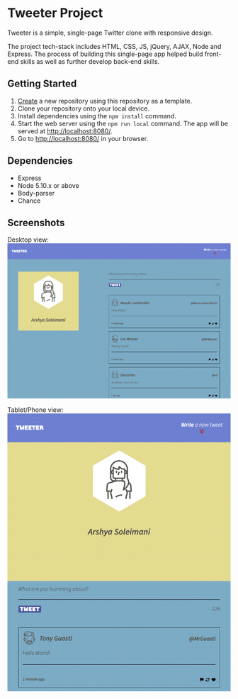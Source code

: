 # Tweeter Project

Tweeter is a simple, single-page Twitter clone with responsive design.

The project tech-stack includes HTML, CSS, JS, jQuery, AJAX, Node and Express. The process of building this single-page app helped build front-end skills as well as further develop back-end skills.


## Getting Started

1. [Create](https://docs.github.com/en/repositories/creating-and-managing-repositories/creating-a-repository-from-a-template) a new repository using this repository as a template.
2. Clone your repository onto your local device.
3. Install dependencies using the `npm install` command.
3. Start the web server using the `npm run local` command. The app will be served at <http://localhost:8080/>.
4. Go to <http://localhost:8080/> in your browser.

## Dependencies
- Express
- Node 5.10.x or above
- Body-parser
- Chance

## Screenshots
Desktop view:
!["Desktop view of main page"](https://github.com/Arshya-S/tweeter/blob/master/docs/desktop-view.png?raw=true)

Tablet/Phone view:
!["Tablet/phone view of main page"](https://github.com/Arshya-S/tweeter/blob/master/docs/phone-view.png?raw=true)